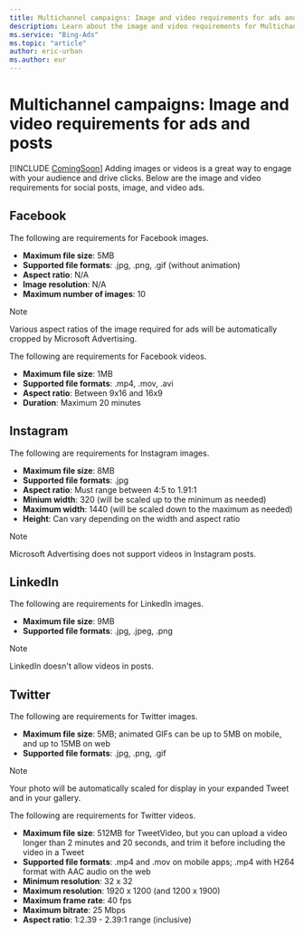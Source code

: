 ```yaml
---
title: Multichannel campaigns: Image and video requirements for ads and posts
description: Learn about the image and video requirements for Multichannel campaigns
ms.service: "Bing-Ads"
ms.topic: "article"
author: eric-urban
ms.author: eur
---
```


# Multichannel campaigns: Image and video requirements for ads and posts

[!INCLUDE [ComingSoon](./includes/ComingSoon.md)]
Adding images or videos is a great way to engage with your audience and drive clicks. Below are the image and video requirements for social posts, image, and video ads.

## Facebook

The following are requirements for Facebook images.

- **Maximum file size**: 5MB
- **Supported file formats**: .jpg, .png, .gif (without animation)
- **Aspect ratio**: N/A
- **Image resolution**: N/A
- **Maximum number of images**: 10

> [!NOTE]
> Various aspect ratios of the image required for ads will be automatically cropped by Microsoft Advertising.

The following are requirements for Facebook videos.

- **Maximum file size**: 1MB
- **Supported file formats**: .mp4, .mov, .avi
- **Aspect ratio**: Between 9x16 and 16x9
- **Duration**: Maximum 20 minutes

## Instagram

The following are requirements for Instagram images.

- **Maximum file size**: 8MB
- **Supported file formats**: .jpg
- **Aspect ratio**: Must range between 4:5 to 1.91:1
- **Minium width**: 320 (will be scaled up to the minimum as needed)
- **Maximum width**: 1440 (will be scaled down to the maximum as needed)
- **Height**: Can vary depending on the width and aspect ratio

> [!NOTE]
> Microsoft Advertising does not support videos in Instagram posts.

## LinkedIn

The following are requirements for LinkedIn images.

- **Maximum file size**: 9MB
- **Supported file formats**: .jpg, .jpeg, .png

> [!NOTE]
> LinkedIn doesn't allow videos in posts.

## Twitter

The following are requirements for Twitter images.

- **Maximum file size**: 5MB; animated GIFs can be up to 5MB on mobile, and up to 15MB on web
- **Supported file formats**: .jpg, .png, .gif

> [!NOTE]
> Your photo will be automatically scaled for display in your expanded Tweet and in your gallery.

The following are requirements for Twitter videos.

- **Maximum file size**: 512MB for TweetVideo, but you can upload a video longer than 2 minutes and 20 seconds, and trim it before including the video in a Tweet
- **Supported file formats**: .mp4 and .mov on mobile apps; .mp4 with H264 format with AAC audio on the web
- **Minimum resolution**: 32 x 32
- **Maximum resolution**: 1920 x 1200 (and 1200 x 1900)
- **Maximum frame rate**: 40 fps
- **Maximum bitrate**: 25 Mbps
- **Aspect ratio**: 1:2.39 - 2.39:1 range (inclusive)


